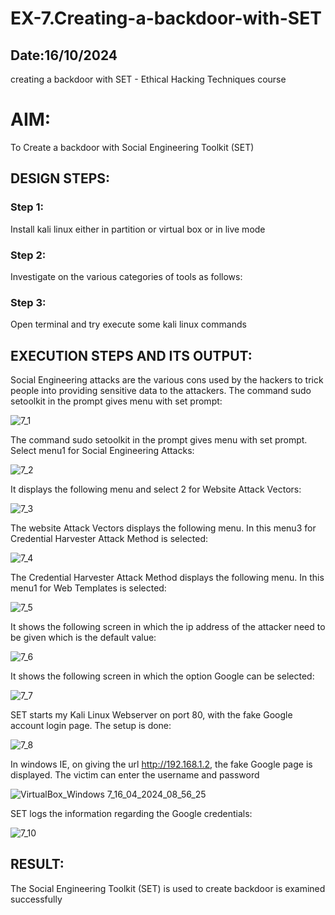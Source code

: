 # EX-7.Creating-a-backdoor-with-SET
## Date:16/10/2024
creating a backdoor with SET - Ethical Hacking Techniques course

# AIM:
To Create a backdoor with Social Engineering Toolkit (SET)

## DESIGN STEPS:

### Step 1:

Install kali linux either in partition or virtual box or in live mode


### Step 2:

Investigate on the various categories of tools as follows:

### Step 3:

Open terminal and try execute some kali linux commands

## EXECUTION STEPS AND ITS OUTPUT:
Social Engineering attacks are the various cons used by the hackers to trick people into providing sensitive data to the attackers. 
The command sudo setoolkit in the prompt gives menu with set prompt:

![7_1](https://github.com/Darkwebnew/creating-a-backdoor-with-SET/assets/143114486/18c27e46-1e16-4908-902a-0ee8cc739910)

The command sudo setoolkit in the prompt gives menu with set prompt. Select menu1 for Social Engineering Attacks:

![7_2](https://github.com/Darkwebnew/creating-a-backdoor-with-SET/assets/143114486/eb2cdb1f-c010-44ea-b6d8-6f3a5459980c)

It displays the following menu and select 2 for Website Attack Vectors:

![7_3](https://github.com/Darkwebnew/creating-a-backdoor-with-SET/assets/143114486/ce13edab-fd6f-4c47-be71-dbc039465ee3)

The website Attack Vectors displays the following menu. In this menu3 for Credential Harvester Attack Method is selected:

![7_4](https://github.com/Darkwebnew/creating-a-backdoor-with-SET/assets/143114486/43d6257f-b8d0-43e3-af6b-ffc06cf5adce)

The Credential Harvester Attack Method displays the following menu. In this menu1 for Web Templates is selected:

![7_5](https://github.com/Darkwebnew/creating-a-backdoor-with-SET/assets/143114486/ddf4a871-76a2-49b6-bb84-ba2f214d28c4)

It shows the following screen in which the ip address of the attacker need to be given which is the default value:

![7_6](https://github.com/Darkwebnew/creating-a-backdoor-with-SET/assets/143114486/0b66f632-673c-41f5-8003-ccc549b6497a)

It shows the following screen in which the option Google can be selected:

![7_7](https://github.com/Darkwebnew/creating-a-backdoor-with-SET/assets/143114486/d28f26e6-d02c-4482-a55d-0cb35cba6107)

SET starts my Kali Linux Webserver on port 80, with the fake Google account login page. The setup is done:

![7_8](https://github.com/Darkwebnew/creating-a-backdoor-with-SET/assets/143114486/f46be16f-e375-4d28-a390-47513f012406)

In windows IE, on giving the url http://192.168.1.2, the fake Google page is displayed. The victim can enter the username and password

![VirtualBox_Windows 7_16_04_2024_08_56_25](https://github.com/Darkwebnew/creating-a-backdoor-with-SET/assets/143114486/ddfca21d-cefc-4324-9b8c-c431c483bdd6)


SET logs the information regarding the Google credentials:

![7_10](https://github.com/Darkwebnew/creating-a-backdoor-with-SET/assets/143114486/032532d3-ebf4-4052-a88d-e165b838bc88)


## RESULT:
The Social Engineering Toolkit (SET) is used to create backdoor is  examined successfully
